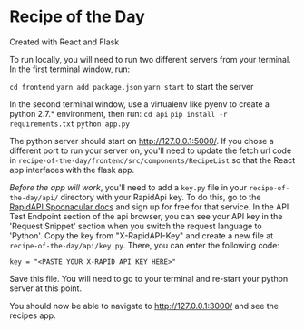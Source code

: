 # Recipe of the Day

Created with React and Flask

To run locally, you will need to run two different servers from your terminal.
In the first terminal window, run:

`cd frontend`
`yarn add package.json`
`yarn start` to start the server

In the second terminal window, use a virtualenv like pyenv to create a python
2.7.* environment, then run:
`cd api`
`pip install -r requirements.txt`
`python app.py`

The python server should start on http://127.0.0.1:5000/. If you chose a
different port to run your server on, you'll need to update the fetch url
code in `recipe-of-the-day/frontend/src/components/RecipeList` so that the
React app interfaces with the flask app.

_Before the app will work_, you'll need to add a `key.py` file in your
`recipe-of-the-day/api/` directory with your RapidApi key. To do this, go to the
[RapidAPI Spoonacular docs](https://rapidapi.com/spoonacular/api/recipe-food-nutrition)
and sign up for free for that service. In the API Test Endpoint section of the
api browser, you can see your API key in the 'Request Snippet' section when you
switch the request language to 'Python'. Copy the key from "X-RapidAPI-Key" and
create a new file at `recipe-of-the-day/api/key.py`. There, you can enter
the following code:

`key = "<PASTE YOUR X-RAPID API KEY HERE>"`

Save this file. You will need to go to your terminal and re-start your python
server at this point.

You should now be able to navigate to http://127.0.0.1:3000/ and see the
recipes app.
